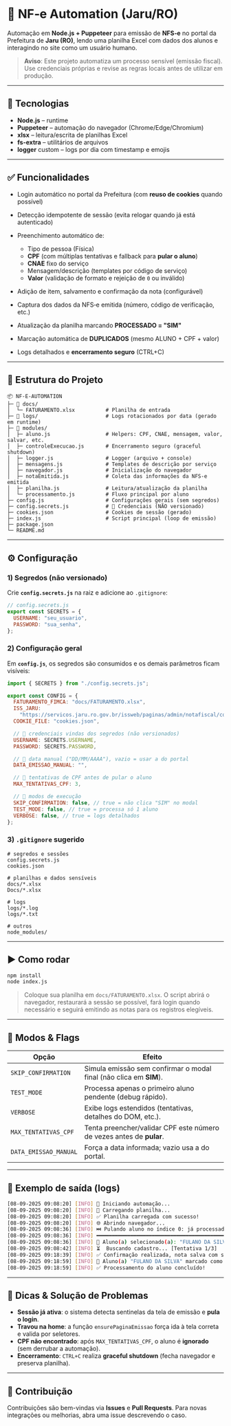 # 📌 NF‑e Automation (Jaru/RO)

Automação em **Node.js + Puppeteer** para emissão de **NFS‑e** no portal da Prefeitura de **Jaru (RO)**, lendo uma planilha Excel com dados dos alunos e interagindo no site como um usuário humano.

> **Aviso**: Este projeto automatiza um processo sensível (emissão fiscal). Use credenciais próprias e revise as regras locais antes de utilizar em produção.

---

## 🚀 Tecnologias

- **Node.js** – runtime
- **Puppeteer** – automação do navegador (Chrome/Edge/Chromium)
- **xlsx** – leitura/escrita de planilhas Excel
- **fs-extra** – utilitários de arquivos
- **logger** custom – logs por dia com timestamp e emojis

---

## ✅ Funcionalidades

- Login automático no portal da Prefeitura (com **reuso de cookies** quando possível)
- Detecção idempotente de sessão (evita relogar quando já está autenticado)
- Preenchimento automático de:

  - Tipo de pessoa (Física)
  - **CPF** (com múltiplas tentativas e fallback para **pular o aluno**)
  - **CNAE** fixo do serviço
  - Mensagem/descrição (templates por código de serviço)
  - **Valor** (validação de formato e rejeição de `0` ou inválido)

- Adição de item, salvamento e confirmação da nota (configurável)
- Captura dos dados da NFS‑e emitida (número, código de verificação, etc.)
- Atualização da planilha marcando **PROCESSADO = "SIM"**
- Marcação automática de **DUPLICADOS** (mesmo ALUNO + CPF + valor)
- Logs detalhados e **encerramento seguro** (CTRL+C)

---

## 📂 Estrutura do Projeto

```
📦 NF-E-AUTOMATION
├─ 📁 docs/
│  └─ FATURAMENTO.xlsx          # Planilha de entrada
├─ 📁 logs/                      # Logs rotacionados por data (gerado em runtime)
├─ 📁 modules/
│  ├─ aluno.js                  # Helpers: CPF, CNAE, mensagem, valor, salvar, etc.
│  ├─ controleExecucao.js       # Encerramento seguro (graceful shutdown)
│  ├─ logger.js                 # Logger (arquivo + console)
│  ├─ mensagens.js              # Templates de descrição por serviço
│  ├─ navegador.js              # Inicialização do navegador
│  ├─ notaEmitida.js            # Coleta das informações da NFS-e emitida
│  ├─ planilha.js               # Leitura/atualização da planilha
│  └─ processamento.js          # Fluxo principal por aluno
├─ config.js                    # Configurações gerais (sem segredos)
├─ config.secrets.js            # 🔐 Credenciais (NÃO versionado)
├─ cookies.json                 # Cookies de sessão (gerado)
├─ index.js                     # Script principal (loop de emissão)
├─ package.json
└─ README.md
```

---

## ⚙️ Configuração

### 1) Segredos (não versionado)

Crie **`config.secrets.js`** na raiz e adicione ao `.gitignore`:

```js
// config.secrets.js
export const SECRETS = {
  USERNAME: "seu_usuario",
  PASSWORD: "sua_senha",
};
```

### 2) Configuração geral

Em **`config.js`**, os segredos são consumidos e os demais parâmetros ficam visíveis:

```js
import { SECRETS } from "./config.secrets.js";

export const CONFIG = {
  FATURAMENTO_FIMCA: "docs/FATURAMENTO.xlsx",
  ISS_JARU:
    "https://servicos.jaru.ro.gov.br/issweb/paginas/admin/notafiscal/convencional/emissaopadrao",
  COOKIE_FILE: "cookies.json",

  // 🔐 credenciais vindas dos segredos (não versionados)
  USERNAME: SECRETS.USERNAME,
  PASSWORD: SECRETS.PASSWORD,

  // 📅 data manual ("DD/MM/AAAA"), vazio = usar a do portal
  DATA_EMISSAO_MANUAL: "",

  // 👤 tentativas de CPF antes de pular o aluno
  MAX_TENTATIVAS_CPF: 3,

  // 🔧 modos de execução
  SKIP_CONFIRMATION: false, // true = não clica "SIM" no modal
  TEST_MODE: false, // true = processa só 1 aluno
  VERBOSE: false, // true = logs detalhados
};
```

### 3) `.gitignore` sugerido

```gitignore
# segredos e sessões
config.secrets.js
cookies.json

# planilhas e dados sensíveis
docs/*.xlsx
Docs/*.xlsx

# logs
logs/*.log
logs/*.txt

# outros
node_modules/
```

---

## ▶️ Como rodar

```bash
npm install
node index.js
```

> Coloque sua planilha em `docs/FATURAMENTO.xlsx`. O script abrirá o navegador, restaurará a sessão se possível, fará login quando necessário e seguirá emitindo as notas para os registros elegíveis.

---

## 🔎 Modos & Flags

| Opção                 | Efeito                                                               |
| --------------------- | -------------------------------------------------------------------- |
| `SKIP_CONFIRMATION`   | Simula emissão sem confirmar o modal final (não clica em **SIM**).   |
| `TEST_MODE`           | Processa apenas o primeiro aluno pendente (debug rápido).            |
| `VERBOSE`             | Exibe logs estendidos (tentativas, detalhes do DOM, etc.).           |
| `MAX_TENTATIVAS_CPF`  | Tenta preencher/validar CPF este número de vezes antes de **pular**. |
| `DATA_EMISSAO_MANUAL` | Força a data informada; vazio usa a do portal.                       |

---

## 🧪 Exemplo de saída (logs)

```bash
[08-09-2025 09:08:20] [INFO] 🤖 Iniciando automação...
[08-09-2025 09:08:20] [INFO] 📂 Carregando planilha...
[08-09-2025 09:08:20] [INFO] ✅ Planilha carregada com sucesso!
[08-09-2025 09:08:20] [INFO] 🌐 Abrindo navegador...
[08-09-2025 09:08:36] [INFO] ⏭️ Pulando aluno no índice 0: já processado ou inválido.
[08-09-2025 09:08:36] [INFO] ━━━━━━━━━━━━━━━━━━━━━━━━━━━━━━━━━━━━━━━━━━━━━━━━━━━━━━━━━━━━━━━━━
[08-09-2025 09:08:36] [INFO] 👤 Aluno(a) selecionado(a): "FULANO DA SILVA"
[08-09-2025 09:08:42] [INFO] ⏳  Buscando cadastro... [Tentativa 1/3]
[08-09-2025 09:18:39] [INFO] ✅ Confirmação realizada, nota salva com sucesso!
[08-09-2025 09:18:59] [INFO] 💾 Aluno(a) "FULANO DA SILVA" marcado como PROCESSADO!
[08-09-2025 09:18:59] [INFO] ✅ Processamento do aluno concluído!
```

---

## 🛟 Dicas & Solução de Problemas

- **Sessão já ativa**: o sistema detecta sentinelas da tela de emissão e **pula o login**.
- **Travou na home**: a função `ensurePaginaEmissao` força ida à tela correta e valida por seletores.
- **CPF não encontrado**: após `MAX_TENTATIVAS_CPF`, o aluno é **ignorado** (sem derrubar a automação).
- **Encerramento**: `CTRL+C` realiza **graceful shutdown** (fecha navegador e preserva planilha).

---

## 🤝 Contribuição

Contribuições são bem-vindas via **Issues** e **Pull Requests**. Para novas integrações ou melhorias, abra uma issue descrevendo o caso.
